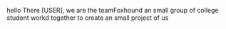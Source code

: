 hello There [USER], we are the teamFoxhound an small group of college student workd together to create an small project of us
